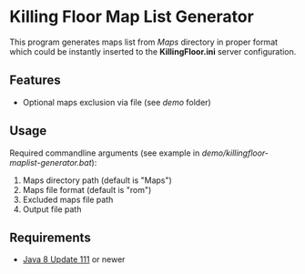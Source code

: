 Killing Floor Map List Generator
===================

This program generates maps list from _Maps_ directory in proper format which could be instantly inserted to the **KillingFloor.ini** server configuration.

## Features

 * Optional maps exclusion via file (see _demo_ folder)
 
## Usage

Required commandline arguments (see example in _demo/killingfloor-maplist-generator.bat_):

 1. Maps directory path (default is "Maps")
 2. Maps file format (default is "rom")
 3. Excluded maps file path
 4. Output file path

## Requirements

 * [Java 8 Update 111](https://java.com/download) or newer